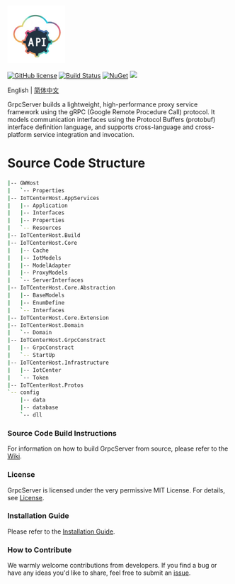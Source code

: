 <p align="left" dir="auto">
  <a href="https://opensource.ganweicloud.com" rel="nofollow">
    <img style="width:130px;height:130px;" src="https://github.com/ganweisoft/GrpcServer/blob/main/src/logo.jpg">
  </a>
</p>

[![GitHub license](https://camo.githubusercontent.com/5eaf3ed8a7e8ccb15c21d967b8635ac79e8b1865da3a5ccf78d2572a3e10738a/68747470733a2f2f696d672e736869656c64732e696f2f6769746875622f6c6963656e73652f646f746e65742f6173706e6574636f72653f636f6c6f723d253233306230267374796c653d666c61742d737175617265)](https://github.com/ganweisoft/GrpcServer/blob/main/LICENSE) [![Build Status](https://github.com/ganweisoft/TOMs/actions/workflows/dotnet.yml/badge.svg)](https://github.com/ganweisoft/TOMs/actions) [![NuGet](https://img.shields.io/nuget/v/IoTCenterHost.Core.Abstraction.svg)](https://www.nuget.org/packages/IoTCenterHost.Core.Abstraction/) ![](https://img.shields.io/badge/join-discord-infomational)

English | [简体中文](README-CN.md)

GrpcServer builds a lightweight, high-performance proxy service framework using the gRPC (Google Remote Procedure Call) protocol. It models communication interfaces using the Protocol Buffers (protobuf) interface definition language, and supports cross-language and cross-platform service integration and invocation.

# Source Code Structure
```bash
|-- GWHost
|   `-- Properties
|-- IoTCenterHost.AppServices
|   |-- Application
|   |-- Interfaces
|   |-- Properties
|   `-- Resources
|-- IoTCenterHost.Build
|-- IoTCenterHost.Core
|   |-- Cache
|   |-- IotModels
|   |-- ModelAdapter
|   |-- ProxyModels
|   `-- ServerInterfaces
|-- IoTCenterHost.Core.Abstraction
|   |-- BaseModels
|   |-- EnumDefine
|   `-- Interfaces
|-- IoTCenterHost.Core.Extension
|-- IoTCenterHost.Domain
|   `-- Domain
|-- IoTCenterHost.GrpcConstract
|   |-- GrpcConstract
|   `-- StartUp
|-- IoTCenterHost.Infrastructure
|   |-- IotCenter
|   `-- Token
|-- IoTCenterHost.Protos
`-- config
    |-- data
    |-- database
    `-- dll


```

### Source Code Build Instructions  
For information on how to build GrpcServer from source, please refer to the [Wiki](https://github.com/ganweisoft/GrpcServer/wiki).

### License  
GrpcServer is licensed under the very permissive MIT License. For details, see [License](https://github.com/ganweisoft/GrpcServer/blob/main/LICENSE).

### Installation Guide  
Please refer to the [Installation Guide](https://github.com/ganweisoft/GrpcServer/wiki).

### How to Contribute  
We warmly welcome contributions from developers. If you find a bug or have any ideas you'd like to share, feel free to submit an [issue](https://github.com/ganweisoft/GrpcServer/blob/main/CONTRIBUTING.md).
